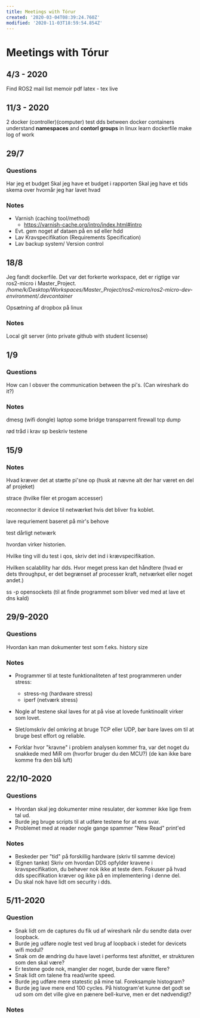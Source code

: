 ```yaml
---
title: Meetings with Tórur
created: '2020-03-04T08:39:24.760Z'
modified: '2020-11-03T18:59:54.854Z'
---
```


# Meetings with Tórur

## 4/3 - 2020
Find ROS2 mail list
memoir
pdf latex - tex live

## 11/3 - 2020
2 docker (controller)(computer)
test dds between docker containers
understand **namespaces** and **contorl groups** in linux
learn dockerfile
make log of work

## 29/7
### Questions
Har jeg et budget
Skal jeg have et budget i rapporten
Skal jeg have et tids skema over hvornår jeg har lavet hvad

### Notes
- Varnish (caching tool/method)
  - https://varnish-cache.org/intro/index.html#intro
- Evt. gem noget af dataen på en sd eller hdd
- Lav Kravspecifikation (Requirements Specification)
- Lav backup system/ Version control

## 18/8

Jeg fandt dockerfile. Det var det forkerte workspace, det er rigtige var ros2-micro i Master_Project. 
*/home/k/Desktop/Workspaces/Master_Project/ros2-micro/ros2-micro-dev-environment/.devcontainer*

Opsætning af dropbox på linux

### Notes
Local git server (into private github with student licsense)

## 1/9
### Questions
How can I obsver the communication between the pi's. (Can wireshark do it?)

### Notes

dmesg (wifi dongle)
laptop some bridge
transparrent firewall
tcp dump

rød tråd i krav sp
beskriv testene

## 15/9

### Notes
Hvad kræver det at stætte pi'sne op (husk at nævne alt der har været en del af projeket)

strace (hvilke filer et progam accesser)

reconnector it device til netwærket hvis det bliver fra koblet.

lave requriement baseret på mir's behove

test dårligt netwærk

hvordan virker historien.

Hvilke ting vill du test i qos, skriv det ind i krævspecifikation.

Hvilken scalabllity har dds. Hvor meget press kan det håndtere (hvad er dets throughput, er det begrænset af processer kraft, netværket eller noget andet.)

ss -p opensockets (til at finde programmet som bliver ved med at lave et dns kald)

## 29/9-2020

### Questions
Hvordan kan man dokumenter test som f.eks. history size

### Notes
* Programmer til at teste funktionaliteten af test programmeren under stress:
  * stress-ng (hardware stress)
  * iperf (netværk stress)

* Nogle af testene skal laves for at på vise at lovede funktinoalit virker som lovet.

* Slet/omskriv del omkring at bruge TCP eller UDP, bør bare laves om til at bruge best effort og reliable.

* Forklar hvor "kravne" i problem analysen kommer fra, var det noget du snakkede med MiR om (hvorfor bruger du den MCU?) (de kan ikke bare komme fra den blå luft)

## 22/10-2020

### Questions
* Hvordan skal jeg dokumenter mine resulater, der kommer ikke lige frem tal ud.
* Burde jeg bruge scripts til at udføre testene for at ens svar.
* Problemet med at reader nogle gange spammer "New Read" print'ed

### Notes
 * Beskeder per "tid" på forskillig hardware (skriv til samme device)
 * (Egnen tanke) Skriv om hvordan DDS opfylder kravene i kravspecifikation, du behøver nok ikke at teste dem. Fokuser på hvad dds specifikation kræver og ikke på en implementering i denne del.
 * Du skal nok have lidt om security i dds.

 ## 5/11-2020

 ### Question
  * Snak lidt om de captures du fik ud af wireshark når du sendte data over loopback.
  * Burde jeg udføre nogle test ved brug af loopback i stedet for devicets wifi modul?
  * Snak om de ændring du have lavet i performs test afsnittet, er strukturen som den skal være?
  * Er testene gode nok, mangler der noget, burde der være flere?
  * Snak lidt om talene fra read/write speed. 
  * Burde jeg udføre mere statestic på mine tal. Foreksample histogram?
  * Burde jeg lave mere end 100 cycles. På histogram'et kunne det godt se ud som om det ville give en pænere bell-kurve, men er det nødvendigt?
  
  ### Notes
  
